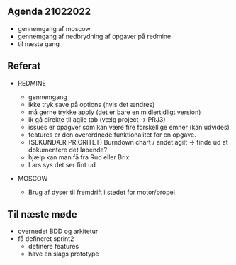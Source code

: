 ## Agenda 21022022
- gennemgang af moscow
- gennemgang af nedbrydning af opgaver på redmine
- til næste gang

## Referat
- REDMINE
	- gennemgang
	- ikke tryk save på options (hvis det ændres) 
	- må gerne trykke apply (det er bare en midlertidligt version)
	- ik gå direkte til agile tab (vælg project -> PRJ3)
	- issues er opagver som kan være fire forskellige emner (kan udvides)
	- features er den overordnede funktionalitet for en opgave.
	- (SEKUNDÆR PRIORITET) Burndown chart / andet agilt -> finde ud at dokumentere det løbende?  
	- hjælp kan man få fra Rud eller Brix
	- Lars sys det ser fint ud

- MOSCOW
	- Brug af dyser til fremdrift i stedet for motor/propel


## Til næste møde
- overnedet BDD og arkitetur 
- få defineret sprint2
	- definere features
	- have en slags prototype


